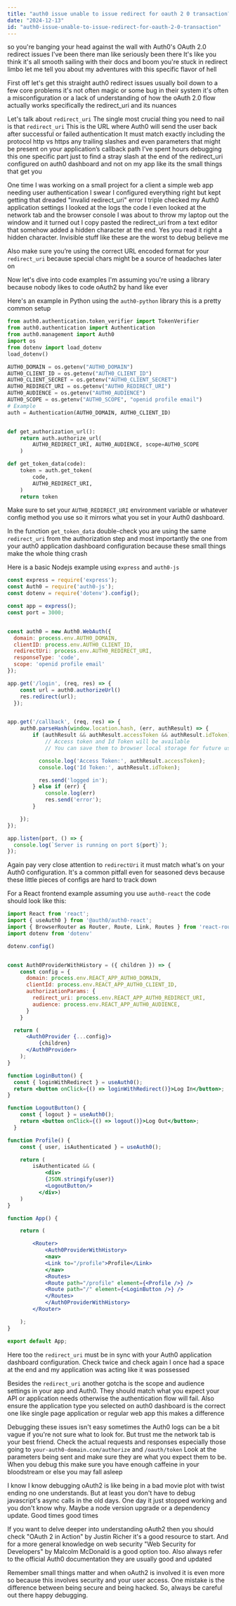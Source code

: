 ```yaml
---
title: "auth0 issue unable to issue redirect for oauth 2 0 transaction?"
date: "2024-12-13"
id: "auth0-issue-unable-to-issue-redirect-for-oauth-2-0-transaction"
---
```


 so you're banging your head against the wall with Auth0's OAuth 2.0 redirect issues I've been there man like seriously been there It's like you think it's all smooth sailing with their docs and boom you're stuck in redirect limbo let me tell you about my adventures with this specific flavor of hell

First off let's get this straight auth0 redirect issues usually boil down to a few core problems it's not often magic or some bug in their system it's often a misconfiguration or a lack of understanding of how the oAuth 2.0 flow actually works specifically the redirect_uri and its nuances

Let's talk about `redirect_uri` The single most crucial thing you need to nail is that `redirect_uri` This is the URL where Auth0 will send the user back after successful or failed authentication It must match exactly including the protocol http vs https any trailing slashes and even parameters that might be present on your application’s callback path I’ve spent hours debugging this one specific part just to find a stray slash at the end of the redirect_uri configured on auth0 dashboard and not on my app like its the small things that get you

One time I was working on a small project for a client a simple web app needing user authentication I swear I configured everything right but kept getting that dreaded "invalid redirect_uri" error I triple checked my Auth0 application settings I looked at the logs the code I even looked at the network tab and the browser console I was about to throw my laptop out the window and it turned out I copy pasted the redirect_uri from a text editor that somehow added a hidden character at the end. Yes you read it right a hidden character. Invisible stuff like these are the worst to debug believe me

Also make sure you’re using the correct URL encoded format for your `redirect_uri` because special chars might be a source of headaches later on

Now let's dive into code examples I'm assuming you're using a library because nobody likes to code oAuth2 by hand like ever

Here's an example in Python using the `auth0-python` library this is a pretty common setup

```python
from auth0.authentication.token_verifier import TokenVerifier
from auth0.authentication import Authentication
from auth0.management import Auth0
import os
from dotenv import load_dotenv
load_dotenv()

AUTH0_DOMAIN = os.getenv("AUTH0_DOMAIN")
AUTH0_CLIENT_ID = os.getenv("AUTH0_CLIENT_ID")
AUTH0_CLIENT_SECRET = os.getenv("AUTH0_CLIENT_SECRET")
AUTH0_REDIRECT_URI = os.getenv("AUTH0_REDIRECT_URI")
AUTH0_AUDIENCE = os.getenv("AUTH0_AUDIENCE")
AUTH0_SCOPE = os.getenv("AUTH0_SCOPE", "openid profile email")
# Example
auth = Authentication(AUTH0_DOMAIN, AUTH0_CLIENT_ID)


def get_authorization_url():
    return auth.authorize_url(
        AUTH0_REDIRECT_URI, AUTH0_AUDIENCE, scope=AUTH0_SCOPE
    )

def get_token_data(code):
    token = auth.get_token(
        code,
        AUTH0_REDIRECT_URI,
    )
    return token
```

Make sure to set your `AUTH0_REDIRECT_URI` environment variable or whatever config method you use so it mirrors what you set in your Auth0 dashboard.

In the function `get_token_data` double-check you are using the same `redirect_uri` from the authorization step and most importantly the one from your auth0 application dashboard configuration because these small things make the whole thing crash

Here is a basic Nodejs example using `express` and `auth0-js`

```javascript
const express = require('express');
const Auth0 = require('auth0-js');
const dotenv = require('dotenv').config();

const app = express();
const port = 3000;


const auth0 = new Auth0.WebAuth({
  domain: process.env.AUTH0_DOMAIN,
  clientID: process.env.AUTH0_CLIENT_ID,
  redirectUri: process.env.AUTH0_REDIRECT_URI,
  responseType: 'code',
  scope: 'openid profile email'
});

app.get('/login', (req, res) => {
    const url = auth0.authorizeUrl()
    res.redirect(url);
  });


app.get('/callback', (req, res) => {
    auth0.parseHash(window.location.hash, (err, authResult) => {
        if (authResult && authResult.accessToken && authResult.idToken) {
            // Access token and Id Token will be available
            // You can save them to browser local storage for future usage

          console.log('Access Token:', authResult.accessToken);
          console.log('Id Token:', authResult.idToken);

          res.send('logged in');
        } else if (err) {
            console.log(err)
            res.send('error');
        }

    });
});

app.listen(port, () => {
  console.log(`Server is running on port ${port}`);
});

```

Again pay very close attention to `redirectUri` it must match what's on your Auth0 configuration. It's a common pitfall even for seasoned devs because these little pieces of configs are hard to track down

For a React frontend example assuming you use `auth0-react` the code should look like this:

```jsx
import React from 'react';
import { useAuth0 } from '@auth0/auth0-react';
import { BrowserRouter as Router, Route, Link, Routes } from 'react-router-dom';
import dotenv from 'dotenv'

dotenv.config()


const Auth0ProviderWithHistory = ({ children }) => {
    const config = {
      domain: process.env.REACT_APP_AUTH0_DOMAIN,
      clientId: process.env.REACT_APP_AUTH0_CLIENT_ID,
      authorizationParams: {
        redirect_uri: process.env.REACT_APP_AUTH0_REDIRECT_URI,
        audience: process.env.REACT_APP_AUTH0_AUDIENCE,
      }
    }

  return (
      <Auth0Provider {...config}>
          {children}
      </Auth0Provider>
    );
}

function LoginButton() {
  const { loginWithRedirect } = useAuth0();
  return <button onClick={() => loginWithRedirect()}>Log In</button>;
}

function LogoutButton() {
    const { logout } = useAuth0();
    return <button onClick={() => logout()}>Log Out</button>;
  }

function Profile() {
    const { user, isAuthenticated } = useAuth0();

    return (
        isAuthenticated && (
            <div>
            {JSON.stringify(user)}
            <LogoutButton/>
          </div>)
    )
}

function App() {

    return (

        <Router>
            <Auth0ProviderWithHistory>
            <nav>
            <Link to="/profile">Profile</Link>
            </nav>
            <Routes>
            <Route path="/profile" element={<Profile />} />
            <Route path="/" element={<LoginButton />} />
            </Routes>
            </Auth0ProviderWithHistory>
        </Router>

    );
}

export default App;
```

Here too the `redirect_uri` must be in sync with your Auth0 application dashboard configuration. Check twice and check again I once had a space at the end and my application was acting like it was possessed

Besides the `redirect_uri` another gotcha is the scope and audience settings in your app and Auth0. They should match what you expect your API or application needs otherwise the authentication flow will fail. Also ensure the application type you selected on auth0 dashboard is the correct one like single page application or regular web app this makes a difference

Debugging these issues isn't easy sometimes the Auth0 logs can be a bit vague if you're not sure what to look for. But trust me the network tab is your best friend. Check the actual requests and responses especially those going to `your-auth0-domain.com/authorize` and `/oauth/token` Look at the parameters being sent and make sure they are what you expect them to be. When you debug this make sure you have enough caffeine in your bloodstream or else you may fall asleep

I know I know debugging oAuth2 is like being in a bad movie plot with twist ending no one understands. But at least you don't have to debug javascript's async calls in the old days. One day it just stopped working and you don't know why. Maybe a node version upgrade or a dependency update. Good times good times

If you want to delve deeper into understanding oAuth2 then you should check "OAuth 2 in Action" by Justin Richer it's a good resource to start. And for a more general knowledge on web security "Web Security for Developers" by Malcolm McDonald is a good option too. Also always refer to the official Auth0 documentation they are usually good and updated

Remember small things matter and when oAuth2 is involved it is even more so because this involves security and your user access. One mistake is the difference between being secure and being hacked. So, always be careful out there happy debugging.
